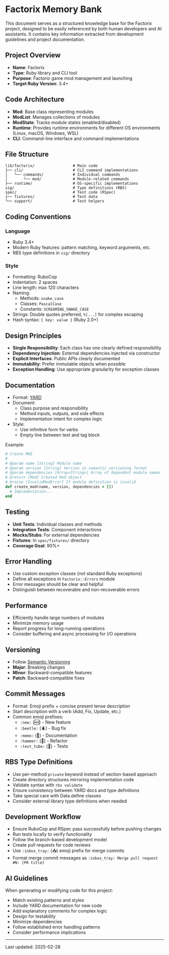 # Factorix Memory Bank

This document serves as a structured knowledge base for the Factorix project, designed to be easily referenced by both human developers and AI assistants. It contains key information extracted from development guidelines and project documentation.

## Project Overview

- **Name**: Factorix
- **Type**: Ruby library and CLI tool
- **Purpose**: Factorio game mod management and launching
- **Target Ruby Version**: 3.4+

## Code Architecture

- **Mod**: Base class representing modules
- **ModList**: Manages collections of modules
- **ModState**: Tracks module states (enabled/disabled)
- **Runtime**: Provides runtime environments for different OS environments (Linux, macOS, Windows, WSL)
- **CLI**: Command-line interface and command implementations

## File Structure

```
lib/factorix/                 # Main code
├── cli/                      # CLI command implementations
│   └── commands/             # Individual commands
│       └── mod/              # Module-related commands
├── runtime/                  # OS-specific implementations
sig/                          # Type definitions (RBS)
spec/                         # Test code (RSpec)
├── fixtures/                 # Test data
└── support/                  # Test helpers
```

## Coding Conventions

### Language

- Ruby 3.4+
- Modern Ruby features: pattern matching, keyword arguments, etc.
- RBS type definitions in `sig/` directory

### Style

- Formatting: RuboCop
- Indentation: 2 spaces
- Line length: max 120 characters
- Naming:
  - Methods: `snake_case`
  - Classes: `PascalCase`
  - Constants: `SCREAMING_SNAKE_CASE`
- Strings: Double quotes preferred, `%[...]` for complex escaping
- Hash syntax: `{ key: value }` (Ruby 2.0+)

## Design Principles

- **Single Responsibility**: Each class has one clearly defined responsibility
- **Dependency Injection**: External dependencies injected via constructor
- **Explicit Interfaces**: Public APIs clearly documented
- **Immutability**: Prefer immutable objects when possible
- **Exception Handling**: Use appropriate granularity for exception classes

## Documentation

- Format: [YARD](https://yardoc.org/)
- Document:
  - Class purpose and responsibility
  - Method inputs, outputs, and side effects
  - Implementation intent for complex logic
- Style:
  - Use infinitive form for verbs
  - Empty line between text and tag block

Example:
```ruby
# Create MOD
#
# @param name [String] Module name
# @param version [String] Version in semantic versioning format
# @param dependencies [Array<String>] Array of dependent module names
# @return [Mod] Created Mod object
# @raise [InvalidModError] If module definition is invalid
def create_mod(name, version, dependencies = [])
  # Implementation...
end
```

## Testing

- **Unit Tests**: Individual classes and methods
- **Integration Tests**: Component interactions
- **Mocks/Stubs**: For external dependencies
- **Fixtures**: In `spec/fixtures/` directory
- **Coverage Goal**: 90%+

## Error Handling

- Use custom exception classes (not standard Ruby exceptions)
- Define all exceptions in `Factorix::Errors` module
- Error messages should be clear and helpful
- Distinguish between recoverable and non-recoverable errors

## Performance

- Efficiently handle large numbers of modules
- Minimize memory usage
- Report progress for long-running operations
- Consider buffering and async processing for I/O operations

## Versioning

- Follow [Semantic Versioning](https://semver.org/)
- **Major**: Breaking changes
- **Minor**: Backward-compatible features
- **Patch**: Backward-compatible fixes

## Commit Messages

- Format: Emoji prefix + concise present tense description
- Start description with a verb (Add, Fix, Update, etc.)
- Common emoji prefixes:
  - `:new:` (🆕) - New feature
  - `:beetle:` (🪲) - Bug fix
  - `:memo:` (📝) - Documentation
  - `:hammer:` (🔨) - Refactor
  - `:test_tube:` (🧪) - Tests

## RBS Type Definitions

- Use per-method `private` keyword instead of section-based approach
- Create directory structures mirroring implementation code
- Validate syntax with `rbs validate`
- Ensure consistency between YARD docs and type definitions
- Take special care with Data.define classes
- Consider external library type definitions when needed

## Development Workflow

- Ensure RuboCop and RSpec pass successfully before pushing changes
- Run tests locally to verify functionality
- Follow the branch-based development model
- Create pull requests for code reviews
- Use `:inbox_tray:` (📥) emoji prefix for merge commits
- Format merge commit messages as `:inbox_tray: Merge pull request #N: [PR title]`

## AI Guidelines

When generating or modifying code for this project:

- Match existing patterns and styles
- Include YARD documentation for new code
- Add explanatory comments for complex logic
- Design for testability
- Minimize dependencies
- Follow established error handling patterns
- Consider performance implications

---

Last updated: 2025-02-28
